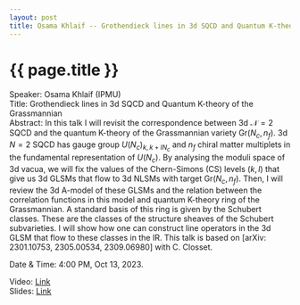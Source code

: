 ```yaml
---
layout: post
title: Osama Khlaif -- Grothendieck lines in 3d SQCD and Quantum K-theory of the Grassmannian
---
```


{{ page.title }}
================

Speaker: Osama Khlaif (IPMU)  
Title: Grothendieck lines in 3d SQCD and Quantum K-theory of the Grassmannian  
Abstract: In this talk I will revisit the correspondence between 3d $\mathcal{N}=2$ SQCD and the quantum K-theory of the Grassmannian variety Gr$(N_c, n_f)$. 3d $N=2$ SQCD has gauge group $U(N_c)_{k,k+lN_c}$ and $n_f$ chiral matter multiplets in the fundamental representation of $U(N_c)$. By analysing the moduli space of 3d vacua, we will fix the values of the Chern-Simons (CS) levels $(k,l)$ that give us 3d GLSMs that flow to 3d NLSMs with target Gr$(N_c,n_f)$. Then, I will review the 3d A-model of these GLSMs and the relation between the correlation functions in this model and quantum K-theory ring of the Grassmannian. A standard basis of this ring is given by the Schubert classes. These are the classes of the structure sheaves of the Schubert subvarieties. I will show how one can construct line operators in the 3d GLSM that flow to these classes in the IR. This talk is based on [arXiv: 2301.10753, 2305.00534, 2309.06980] with C. Closset.   


Date & Time: 4:00 PM, Oct 13, 2023.  

Video: [Link]( https://www.bilibili.com/video/BV1f84y117qJ/ )  
Slides: [Link]( )